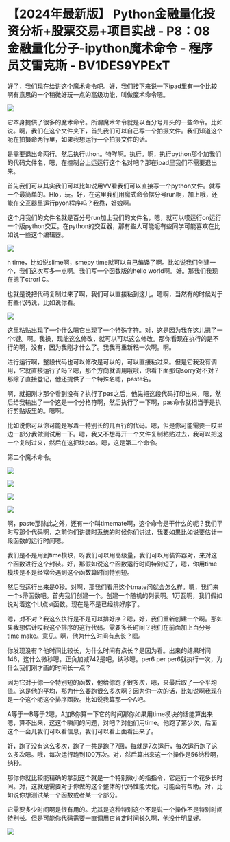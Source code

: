 # 【2024年最新版】 Python金融量化投资分析+股票交易+项目实战 - P8：08 金融量化分子-ipython魔术命令 - 程序员艾雷克斯 - BV1DES9YPExT

好了，我们现在给讲这个魔术命令吧。好，我们接下来说一下ipad里有一个比较啊有意思的一个稍微好玩一点的高级功能，叫做魔术命令嗯。



![](img/9815716a2f1c503b979e8b08c591a34e_1.png)

它本身提供了很多的魔术命令。所谓魔术命令就是以百分号开头的一些命令。比如说。啊，我们在这个文件夹下，首先我们可以自己写一个拍摄文件。我们知道这个呃在拍摄命两行里，如果我想运行一个拍摄文件的话。

是需要退出命两行。然后执行tthon。特咩啊。执行。啊，执行python那个加我们的代码文件名，嗯，在控制台上运运行这个名对吧？那在ipad里我们不需要退出来。

首先我们可以其实我们可以比如说用VV看我们可以直接写一个python文件。就写一个最简单的。Hlo，玩。好，在这里我们用魔式命令摆分号run啊，加上哦，还能在交互器里运行pyon程序吗？我靠，好娘啊。

这个月我们的文件名就是百分号run加上我们的文件名，嗯，就可以哎运行on运行一个版python交互。在python的交互器，那有些人可能呃有些同学可能喜欢在比如说一些这个编辑器。



![](img/9815716a2f1c503b979e8b08c591a34e_3.png)

h time，比如说slime啊，smepy time就可以自己编译了啊。比如说我们创建一个，我们这次写多一点啊。我们写一个函数版的hello world啊。好。那我们我现在摁了ctrorl C。

也就是说把代码复制过来了啊，我们可以直接粘到这儿。嗯啊，当然有的时候对于有些代码说，比如说你看。

![](img/9815716a2f1c503b979e8b08c591a34e_5.png)

这里粘贴出现了一个什么嗯它出现了一个特殊字符。对，这是因为我在这儿摁了一个t键。啊。我操，现能这么修改，就可以可以这么修改。那你看现在执行的是不行的啊，没有，因为我刚才什么了。我我再重新粘一次啊。啊。

进行运行啊，整段代码也可以修改是可以的，可以直接粘过来。但是它我没有调用，它就直接运行了吗？嗯，那个方向就调用哦哦，你看下面那句sorry对不对？那除了直接登记，他还提供了一个特殊名嗯，paste名。

啊，就把刚才那个看到没有？执行了pas之后，他先把这段代码打印出来，嗯，然后给我输出了一个这是一个分格符啊，然后执行了一下啊，pas命令就相当于是执行剪贴版里的。嗯啊。

比如说你可以你可能是写着一特别长的几百行的代码。嗯，但是你可能需要一哎里边一部分我做测试用一下。嗯，我又不想再开一个文件复制粘贴过去，我可以把这一个复制过来，然后在这把块pas。嗯，这是第二个命令。

第二个魔术命令。

![](img/9815716a2f1c503b979e8b08c591a34e_7.png)

![](img/9815716a2f1c503b979e8b08c591a34e_8.png)

![](img/9815716a2f1c503b979e8b08c591a34e_9.png)

![](img/9815716a2f1c503b979e8b08c591a34e_10.png)

啊，paste那除此之外，还有一个叫timemate啊，这个命令是干什么的呢？我们平时写那个代码啊，之前你们讲装时系统的时候你们讲过，我要如果比如说要估计一段函数的运行时间嗯。

我们是不是用到time模块，呀我们可以用高级量，我们可以用装饰器对，来对这个函数进行这个封装。好，那假如说这个函数运行时间特别短了，嗯，你用time模块是不是经常会遇到这个函数算时间特别短。

然后我运行出来是0秒。对啊，那我们看用这个tmate问就会怎么样。嗯，我们来一个s帚函数吧。首先我们创建一个。创建一个随机的列表啊。1万瓦啊，我们假如说对着这个LI点st函数。现在是不是已经排好序了。

嗯，对不对？我这么执行是不是可以排好序？嗯，好，我们重新创建一个啊。那如果我想估计哎我这个排序的这行代码。需要多长时间？我们在前面加上百分号time make。意见。啊，他为什么时间有点长？嗯。

你发现没有？他时间比较长，为什么时间有点长？是因为看。出来的结果时间146，这什么微秒嗯，正负加减742是吧，纳秒嗯。per6 per per6就执行一次，为什么我们刚才画的时间长一点？

因为它对于你一个特别短的函数，他给你跑了很多次，嗯，来最后取了一个平均值。这是他的平均，那为什么要跑很么多次啊？因为你一次的话，比如说啊我现在是一个这个呃这个排序函数。比如说我算那一个A吧。

A等于一B等于2嗯，A加B你算一下它的时间那你如果用time模块的话能算出来嗯，算不出来，这这个瞬间的问题，对吧？对他们用time。他跑了第少次，后面这个一会儿我们可以看信息，我们可以看上面看出来了。

好，跑了没有这么多次，跑了一共是跑了7回，每就是7次运行，每次运行跑了这么多次嗯。哦，每次运行跑到100万次。对，然后算出来这一个操作是56纳秒啊，纳秒。

那你你就比较能精确的拿到这个就是一个特别微小的指指令，它运行一个花多长时间。对，这就是需要对于你做的这个整体的代码性能优化，可能会有帮助。对，比如说你想测试某一个函数或者某一个部分。

它需要多少时间啊是很有用的。尤其是这种特别这个不是说一个操作不是特别时间特别长。但是可能你代码需要一直调用它肯定时间长久啊，他没什明显好。



![](img/9815716a2f1c503b979e8b08c591a34e_12.png)
